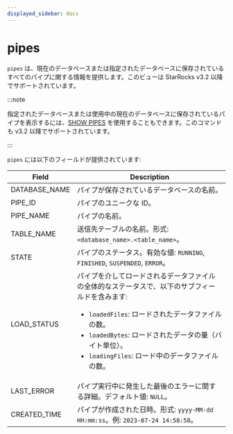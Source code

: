 ```yaml
---
displayed_sidebar: docs
---
```


# pipes

`pipes` は、現在のデータベースまたは指定されたデータベースに保存されているすべてのパイプに関する情報を提供します。このビューは StarRocks v3.2 以降でサポートされています。

:::note

指定されたデータベースまたは使用中の現在のデータベースに保存されているパイプを表示するには、[SHOW PIPES](../../sql-reference/sql-statements/loading_unloading/pipe/SHOW_PIPES.md) を使用することもできます。このコマンドも v3.2 以降でサポートされています。

:::

`pipes` には以下のフィールドが提供されています:

| **Field**     | **Description**                                              |
| ------------- | ------------------------------------------------------------ |
| DATABASE_NAME | パイプが保存されているデータベースの名前。                   |
| PIPE_ID       | パイプのユニークな ID。                                      |
| PIPE_NAME     | パイプの名前。                                               |
| TABLE_NAME    | 送信先テーブルの名前。形式: `<database_name>.<table_name>`。 |
| STATE         | パイプのステータス。有効な値: `RUNNING`, `FINISHED`, `SUSPENDED`, `ERROR`。 |
| LOAD_STATUS   | パイプを介してロードされるデータファイルの全体的なステータスで、以下のサブフィールドを含みます:<ul><li>`loadedFiles`: ロードされたデータファイルの数。</li><li>`loadedBytes`: ロードされたデータの量（バイト単位）。</li><li>`loadingFiles`: ロード中のデータファイルの数。</li></ul> |
| LAST_ERROR    | パイプ実行中に発生した最後のエラーに関する詳細。デフォルト値: `NULL`。 |
| CREATED_TIME  | パイプが作成された日時。形式: `yyyy-MM-dd HH:mm:ss`。例: `2023-07-24 14:58:58`。